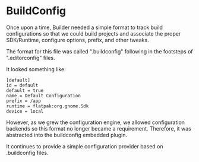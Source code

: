 # BuildConfig

Once upon a time, Builder needed a simple format to track build configurations
so that we could build projects and associate the proper SDK/Runtime, configure
options, prefix, and other tweaks.

The format for this file was called ".buildconfig" following in the footsteps
of ".editorconfig" files.

It looked something like:

```
[default]
id = default
default = true
name = Default Configuration
prefix = /app
runtime = flatpak:org.gnome.Sdk
device = local
```

However, as we grew the configuration engine, we allowed configuration backends
so this format no longer became a requirement. Therefore, it was abstracted
into the buildconfig embedded plugin.

It continues to provide a simple configuration provider based on .buildconfig
files.
